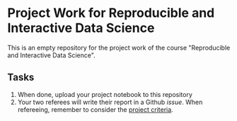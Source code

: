 # Project Work for Reproducible and Interactive Data Science

This is an empty repository for the project work
of the course "Reproducible and Interactive Data Science".

## Tasks

1. When done, upload your project notebook to this repository
3. Your two referees will write their report in a Github _issue_. When refereeing, remember to consider the [project criteria](http://github.com/mlund/jupyter-course).
